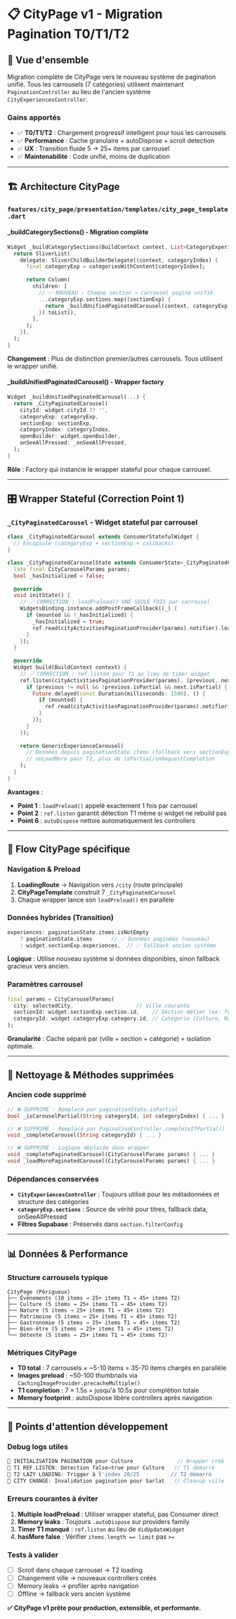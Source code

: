 # 📋 **CityPage v1 - Migration Pagination T0/T1/T2**

## 🎯 **Vue d'ensemble**

Migration complète de CityPage vers le nouveau système de pagination unifié. Tous les carrousels (7 catégories) utilisent maintenant `PaginationController` au lieu de l'ancien système `CityExperiencesController`.

### **Gains apportés**
- ✅ **T0/T1/T2** : Chargement progressif intelligent pour tous les carrousels
- ✅ **Performance** : Cache granulaire + autoDispose + scroll detection
- ✅ **UX** : Transition fluide 5 → 25+ items par carrousel
- ✅ **Maintenabilité** : Code unifié, moins de duplication

---

## 🏗️ **Architecture CityPage**

### **`features/city_page/presentation/templates/city_page_template.dart`**

#### **_buildCategorySections() - Migration complète**
```dart
Widget _buildCategorySections(BuildContext context, List<CategoryExperiences> categories) {
  return SliverList(
    delegate: SliverChildBuilderDelegate((context, categoryIndex) {
      final categoryExp = categoriesWithContent[categoryIndex];
      
      return Column(
        children: [
          // ✅ NOUVEAU : Chaque section → carrousel paginé unifié
          ...categoryExp.sections.map((sectionExp) {
            return _buildUnifiedPaginatedCarousel(context, categoryExp, sectionExp, categoryIndex);
          }).toList(),
        ],
      );
    }),
  );
}
```
**Changement** : Plus de distinction premier/autres carrousels. Tous utilisent le wrapper unifié.

#### **_buildUnifiedPaginatedCarousel() - Wrapper factory**
```dart
Widget _buildUnifiedPaginatedCarousel(...) {
  return _CityPaginatedCarousel(
    cityId: widget.cityId ?? '',
    categoryExp: categoryExp,
    sectionExp: sectionExp,
    categoryIndex: categoryIndex,
    openBuilder: widget.openBuilder,
    onSeeAllPressed: _onSeeAllPressed,
  );
}
```
**Rôle** : Factory qui instancie le wrapper stateful pour chaque carrousel.

---

## 🎛️ **Wrapper Stateful (Correction Point 1)**

### **`_CityPaginatedCarousel` - Widget stateful par carrousel**
```dart
class _CityPaginatedCarousel extends ConsumerStatefulWidget {
  // Encapsule (categoryExp + sectionExp + callbacks)
}

class _CityPaginatedCarouselState extends ConsumerState<_CityPaginatedCarousel> {
  late final CityCarouselParams params;
  bool _hasInitialized = false;
  
  @override
  void initState() {
    // ✅ CORRECTION : loadPreload() UNE SEULE FOIS par carrousel
    WidgetsBinding.instance.addPostFrameCallback((_) {
      if (mounted && !_hasInitialized) {
        _hasInitialized = true;
        ref.read(cityActivitiesPaginationProvider(params).notifier).loadPreload();
      }
    });
  }
  
  @override
  Widget build(BuildContext context) {
    // ✅ CORRECTION : ref.listen pour T1 au lieu de timer widget
    ref.listen(cityActivitiesPaginationProvider(params), (previous, next) {
      if (previous != null && !previous.isPartial && next.isPartial) {
        Future.delayed(const Duration(milliseconds: 1500), () {
          if (mounted) {
            ref.read(cityActivitiesPaginationProvider(params).notifier).completeIfPartial();
          }
        });
      }
    });
    
    return GenericExperienceCarousel(
      // Données depuis paginationState.items (fallback vers sectionExp.experiences)
      // onLoadMore pour T2, plus de isPartial/onRequestCompletion
    );
  }
}
```

**Avantages** :
- **Point 1** : `loadPreload()` appelé exactement 1 fois par carrousel
- **Point 2** : `ref.listen` garantit détection T1 même si widget ne rebuild pas
- **Point 6** : `autoDispose` nettoie automatiquement les controllers

---

## 🔄 **Flow CityPage spécifique**

### **Navigation & Preload**
1. **LoadingRoute** → Navigation vers `/city` (route principale)
2. **CityPageTemplate** construit 7 `_CityPaginatedCarousel`
3. Chaque wrapper lance son `loadPreload()` en parallèle

### **Données hybrides (Transition)**
```dart
experiences: paginationState.items.isNotEmpty 
    ? paginationState.items      // ✅ Données paginées (nouveau)
    : widget.sectionExp.experiences,  // ✅ Fallback ancien système
```
**Logique** : Utilise nouveau système si données disponibles, sinon fallback gracieux vers ancien.

### **Paramètres carrousel**
```dart
final params = CityCarouselParams(
  city: selectedCity,                    // Ville courante
  sectionId: widget.sectionExp.section.id,    // Section métier (ex: featured, trending)
  categoryId: widget.categoryExp.category.id, // Catégorie (Culture, Nature, etc.)
);
```
**Granularité** : Cache séparé par (ville + section + catégorie) = isolation optimale.

---

## 🧹 **Nettoyage & Méthodes supprimées**

### **Ancien code supprimé**
```dart
// ❌ SUPPRIMÉ - Remplacé par paginationState.isPartial
bool _isCarouselPartial(String categoryId, int categoryIndex) { ... }

// ❌ SUPPRIMÉ - Remplacé par PaginationController.completeIfPartial()  
void _completeCarousel(String categoryId) { ... }

// ❌ SUPPRIMÉ - Logique déplacée dans wrapper
void _completePaginatedCarousel(CityCarouselParams params) { ... }
void _loadMorePaginatedCarousel(CityCarouselParams params) { ... }
```

### **Dépendances conservées**
- **`CityExperiencesController`** : Toujours utilisé pour les métadonnées et structure des catégories
- **`categoryExp.sections`** : Source de vérité pour titres, fallback data, onSeeAllPressed
- **Filtres Supabase** : Préservés dans `section.filterConfig`

---

## 📊 **Données & Performance**

### **Structure carrousels typique**
```
CityPage (Périgueux)
├── Événements (10 items → 25+ items T1 → 45+ items T2)
├── Culture (5 items → 25+ items T1 → 45+ items T2)  
├── Nature (5 items → 25+ items T1 → 45+ items T2)
├── Patrimoine (5 items → 25+ items T1 → 45+ items T2)
├── Gastronomie (5 items → 25+ items T1 → 45+ items T2)
├── Bien-être (5 items → 25+ items T1 → 45+ items T2)
└── Détente (5 items → 25+ items T1 → 45+ items T2)
```

### **Métriques CityPage**
- **T0 total** : 7 carrousels × ~5-10 items = 35-70 items chargés en parallèle
- **Images preload** : ~50-100 thumbnails via `CachingImageProvider.precacheMultiple()`
- **T1 completion** : 7 × 1.5s = jusqu'à 10.5s pour complétion totale
- **Memory footprint** : autoDispose libère controllers après navigation

---

## 🔧 **Points d'attention développement**

### **Debug logs utiles**
```dart
🎯 INITIALISATION PAGINATION pour Culture              // Wrapper créé
🔄 T1 REF.LISTEN: Détection false→true pour Culture   // T1 démarré
🔄 T2 LAZY LOADING: Trigger à l'index 20/25          // T2 démarré  
🔄 CITY CHANGE: Invalidation pagination pour Sarlat   // Cleanup ville
```

### **Erreurs courantes à éviter**
1. **Multiple loadPreload** : Utiliser wrapper stateful, pas Consumer direct
2. **Memory leaks** : Toujours `.autoDispose` sur providers family
3. **Timer T1 manqué** : `ref.listen` au lieu de `didUpdateWidget`
4. **hasMore false** : Vérifier `items.length == limit` pas `>=`

### **Tests à valider**
- [ ] Scroll dans chaque carrousel → T2 loading
- [ ] Changement ville → nouveaux controllers créés
- [ ] Memory leaks → profiler après navigation
- [ ] Offline → fallback vers ancien système

**✅ CityPage v1 prête pour production, extensible, et performante.**